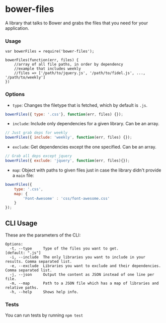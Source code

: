 bower-files
===========

A library that talks to Bower and grabs the files that you need for your application.

### Usage

````
var bowerFiles = require('bower-files');

bowerFiles(function(err, files) {
    //array of all file paths, in order by dependency
    //example that includes weekly
    //files => ['/path/to/jquery.js', '/path/to/fidel.js', ..., '/path/to/weekly']
})

````

### Options

* `type`: Changes the filetype that is fetched, which by default is `.js`.

```javascript
bowerFiles({ type: '.css'}, function(err, files) {});
```

* `include`: Include only dependencies for a given library. Can be an array.

```javascript
// Just grab deps for weekly
bowerFiles({ include: 'weekly', function(err, files) {});
```

* `exclude`: Get dependencies except the one specified. Can be an array.

```javascript
// Grab all deps except jquery
bowerFiles({ exclude: 'jquery', function(err, files){});
```

* `map`: Object with paths to given files just in case the library didn't provide a `main` file:

```javascript
bowerFiles({
    type: '.css',
    map: {
        'Font-Awesome' : 'css/font-awesome.css'
    }
});
```

## CLI Usage

These are the parameters of the CLI:

````
Options:
  -t, --type     Type of the files you want to get.                                             [default: ".js"]
  -i, --include  The only libraries you want to include in your results. Comma separated list.
  -e, --exclude  Libraries you want to exclude and their dependencies. Comma separated list.
  -j, --json     Output the content as JSON instead of one line per file.
  -m, --map      Path to a JSON file which has a map of libraries and relative paths.
  -h, --help     Shows help info.
````

### Tests

You can run tests by running `npm test`
